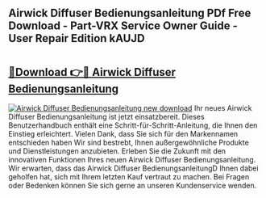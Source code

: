 ## Airwick Diffuser Bedienungsanleitung PDf Free Download - Part-VRX Service Owner Guide - User Repair Edition kAUJD

# <h2><a href="http://df0yyqw.blite.top/?on=Airwick+Diffuser+Bedienungsanleitung">🔗Download 👉🔴 Airwick Diffuser Bedienungsanleitung</a></h2>

[![Airwick Diffuser Bedienungsanleitung new download](https://i.imgur.com/lujVjoI.png)](http://df0yyqw.blite.top/?on=Airwick+Diffuser+Bedienungsanleitung)
Ihr neues Airwick Diffuser Bedienungsanleitung ist jetzt einsatzbereit. Dieses Benutzerhandbuch enthält eine Schritt-für-Schritt-Anleitung, die Ihnen den Einstieg erleichtert. Vielen Dank, dass Sie sich für den Markennamen entschieden haben Wir sind bestrebt, Ihnen außergewöhnliche Produkte und Dienstleistungen anzubieten. Erleben Sie die Zukunft mit den innovativen Funktionen Ihres neuen Airwick Diffuser Bedienungsanleitung. Wir erwarten, dass das Airwick Diffuser BedienungsanleitungD Ihnen dabei geholfen hat, sich mit Ihrem letzten Kauf vertraut zu machen. Bei Fragen oder Bedenken können Sie sich gerne an unseren Kundenservice wenden.
